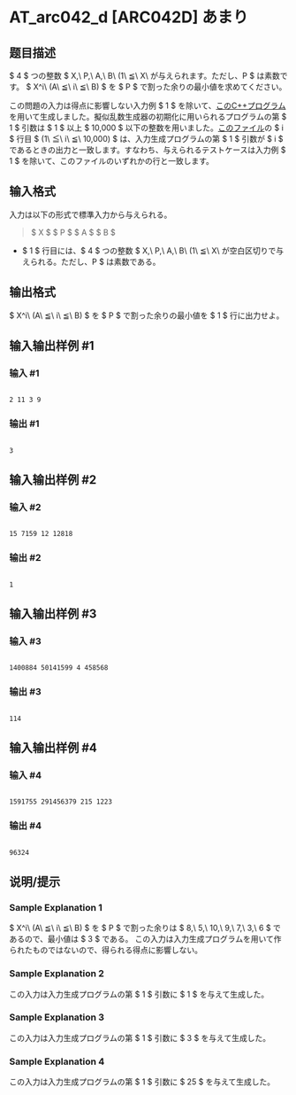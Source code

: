 # AT_arc042_d [ARC042D] あまり

## 题目描述

[problemUrl]: https://atcoder.jp/contests/arc042/tasks/arc042_d

$ 4 $ つの整数 $ X,\ P,\ A,\ B\ (1\ ≦\ X\ が与えられます。ただし、P $ は素数です。 $ X^i\ (A\ ≦\ i\ ≦\ B) $ を $ P $ で割った余りの最小値を求めてください。

この問題の入力は得点に影響しない入力例 $ 1 $ を除いて、[このC++プログラム](/img/arc/042/adafrrg/generator.cpp)を用いて生成しました。擬似乱数生成器の初期化に用いられるプログラムの第 $ 1 $ 引数は $ 1 $ 以上 $ 10,000 $ 以下の整数を用いました。[このファイル](/img/arc/042/adafrrg/input.txt)の $ i $ 行目 $ (1\ ≦\ i\ ≦\ 10,000) $ は、入力生成プログラムの第 $ 1 $ 引数が $ i $ であるときの出力と一致します。すなわち、与えられるテストケースは入力例 $ 1 $ を除いて、このファイルのいずれかの行と一致します。

## 输入格式

入力は以下の形式で標準入力から与えられる。

> $ X $ $ P $ $ A $ $ B $

- $ 1 $ 行目には、$ 4 $ つの整数 $ X,\ P,\ A,\ B\ (1\ ≦\ X\ が空白区切りで与えられる。ただし、P $ は素数である。

## 输出格式

$ X^i\ (A\ ≦\ i\ ≦\ B) $ を $ P $ で割った余りの最小値を $ 1 $ 行に出力せよ。

## 输入输出样例 #1

### 输入 #1

```
2 11 3 9
```

### 输出 #1

```
3
```

## 输入输出样例 #2

### 输入 #2

```
15 7159 12 12818
```

### 输出 #2

```
1
```

## 输入输出样例 #3

### 输入 #3

```
1400884 50141599 4 458568
```

### 输出 #3

```
114
```

## 输入输出样例 #4

### 输入 #4

```
1591755 291456379 215 1223
```

### 输出 #4

```
96324
```

## 说明/提示

### Sample Explanation 1

$ X^i\ (A\ ≦\ i\ ≦\ B) $ を $ P $ で割った余りは $ 8,\ 5,\ 10,\ 9,\ 7,\ 3,\ 6 $ であるので、最小値は $ 3 $ である。 この入力は入力生成プログラムを用いて作られたものではないので、得られる得点に影響しない。

### Sample Explanation 2

この入力は入力生成プログラムの第 $ 1 $ 引数に $ 1 $ を与えて生成した。

### Sample Explanation 3

この入力は入力生成プログラムの第 $ 1 $ 引数に $ 3 $ を与えて生成した。

### Sample Explanation 4

この入力は入力生成プログラムの第 $ 1 $ 引数に $ 25 $ を与えて生成した。